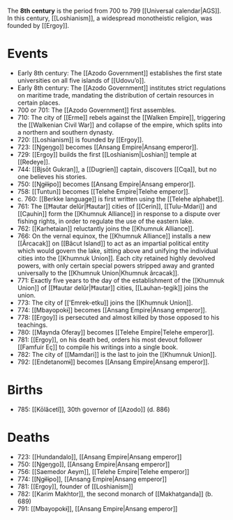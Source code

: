 The **8th century** is the period from 700 to 799 [[Universal calendar|AGS]]. In this century, [[Loshianism]], a widespread monotheistic religion, was founded by [[Ergoy]].
# Events
- Early 8th century: The [[Azodo Government]] establishes the first state universities on all five islands of [[Udovuʼo]].
- Early 8th century: The [[Azodo Government]] institutes strict regulations on maritime trade, mandating the distribution of certain resources in certain places.
- 700 or 701: The [[Azodo Government]] first assembles.
- 710: The city of [[Erme]] rebels against the [[Walken Empire]], triggering the [[Walkenian Civil War]] and collapse of the empire, which splits into a northern and southern dynasty.
- 720: [[Loshianism]] is founded by [[Ergoy]].
- 723: [[Ŋgeŋgo]] becomes [[Ansang Empire|Ansang emperor]].
- 729: [[Ergoy]] builds the first [[Loshianism|Loshian]] temple at [[Redeye]].
- 744: [[Bįsōt Gukran]], a [[Dugrien]] captain, discovers [[Cqa]], but no one believes his stories.
- 750: [[Ŋgɨlɨpo]] becomes [[Ansang Empire|Ansang emperor]].
- 758: [[Tuntun]] becomes [[Telehe Empire|Telehe emperor]].
- c. 760: [[Berkke language]] is first written using the [[Telehe alphabet]].
- 761: The [[Ħautar delûr|Ħautar]] cities of [[Cerin]], [[Tulu-Mdari]] and [[C̣auhin]] form the [[Khumnuk Alliance]] in response to a dispute over fishing rights, in order to regulate the use of the eastern lake.
- 762: [[Karhetaian]] reluctantly joins the [[Khumnuk Alliance]].
- 766: On the vernal equinox, the [[Khumnuk Alliance]] installs a new [[Ârcacak]] on [[Bâcut Island]] to act as an impartial political entity which would govern the lake, sitting above and unifying the individual cities into the [[Khumnuk Union]]. Each city retained highly devolved powers, with only certain special powers stripped away and granted universally to the [[Khumnuk Union|Khumnuk ârcacak]].
- 771: Exactly five years to the day of the establishment of the [[Khumnuk Union]] of [[Ħautar delûr|Ħautar]] cities, [[Lauhan-ṭegik]] joins the union.
- 773: The city of [['Emrek-etku]] joins the [[Khumnuk Union]].
- 774: [[Mbayopokɨ]] becomes [[Ansang Empire|Ansang emperor]].
- 778: [[Ergoy]] is persecuted and almost killed by those opposed to his teachings.
- 780: [[Maynda Oferay]] becomes [[Telehe Empire|Telehe emperor]].
- 781: [[Ergoy]], on his death bed, orders his most devout follower [[Famfuir Eç]] to compile his writings into a single book.
- 782: The city of [[Mamdari]] is the last to join the [[Khumnuk Union]].
- 792: [[Endetanomɨ]] becomes [[Ansang Empire|Ansang emperor]].
# Births
- 785: [[Kōlăcetĭ]], 30th governor of [[Azodo]] (d. 886)
# Deaths
- 723: [[Hundandalo]], [[Ansang Empire|Ansang emperor]]
- 750: [[Ŋgeŋgo]], [[Ansang Empire|Ansang emperor]]
- 756: [[Saemedor Aeym]], [[Telehe Empire|Telehe emperor]]
- 774: [[Ŋgɨlɨpo]], [[Ansang Empire|Ansang emperor]]
- 781: [[Ergoy]], founder of [[Loshianism]]
- 782: [[Karim Makhtor]], the second monarch of [[Makhatganda]] (b. 689)
- 791: [[Mbayopokɨ]], [[Ansang Empire|Ansang emperor]]